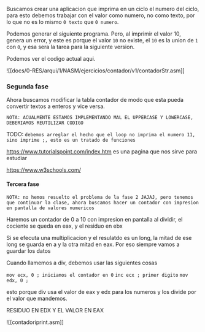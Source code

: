 Buscamos crear una aplicacion que imprima en un ciclo el numero del ciclo, para esto debemos trabajar con el valor como numero, no como texto, por lo que no es lo mismo `0 texto`  que `0 numero`.

Podemos generar el siguiente programa. Pero, al imprimir el valor 10, genera un error, y este es porque el valor `10` no existe, el `10` es la union de `1` con `0`, y esa sera la tarea para la siguiente version.

Podemos ver el codigo actual aqui.

![[docs/0-RES/arqui/1/NASM/ejercicios/contador/v1/contadorStr.asm]]

### Segunda fase
Ahora buscamos modificar la tabla contador de modo que esta pueda convertir textos a enteros y vice versa.

	NOTA: ACUALMENTE ESTAMOS IMPLEMENTANDO MAL EL UPPERCASE Y LOWERCASE, DEBERIAMOS REUTILIZAR CODIGO

TODO: `debemos arreglar el hecho que el loop no imprima el numero 11, sino imprime ;, esto es un tratado de funciones`

https://www.tutorialspoint.com/index.htm es una pagina que nos sirve para estudiar

https://www.w3schools.com/

#### Tercera fase
	NOTA: no hemos resuelto el problema de la fase 2 JAJAJ, pero tenemos que continuar la clase, ahora buscamos hacer un contador con impresion en pantalla de valores numericos

Haremos un contador de 0 a 10 con impresion en pantalla
al dividir, el cociente se queda en eax, y el residuo en ebx

Si se efecuta una multiplicacion y el resulatdo es un long, la mitad de ese long se guarda en a y la otra mitad en eax. Por eso siempre vamos a guardar los datos

Cuando llamemos a div, debemos usar las siguientes cosas

`mov ecx, 0 ; iniciamos el contador en 0`
`inc ecx ; primer digito`
`mov edx, 0 ;`

esto porque div usa el valor de eax y edx para los numeros y los divide por el valor que mandemos.

RESIDUO EN EDX Y EL VALOR EN EAX

![[contadoriprint.asm]]
